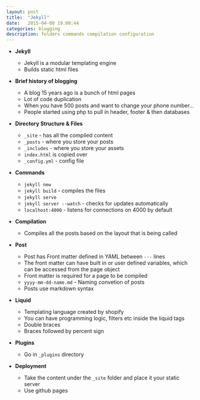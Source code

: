 ```yaml
---
layout: post
title:  "Jekyll"
date:   2015-04-08 19:08:44
categories: blogging
description: folders commands compilation configuration
---
```


* __Jekyll__
  * Jekyll is a modular templating engine
  * Builds static html files

* __Brief history of blogging__
  * A blog 15 years ago is a bunch of html pages
  * Lot of code duplication
  * When you have 500 posts and want to change your phone number...
  * People started using php to pull in header, footer & then databases

* __Directory Structure & Files__
  * `_site` - has all the compiled content
  * `_posts` - where you store your posts
  * `_includes` - where you store your assets
  * `index.html` is copied over
  * `_config.yml` - config file

* __Commands__
  * `jekyll new`
  * `jekyll build` - compiles the files
  * `jekyll serve`
  * `jekyll server --watch` - checks for updates automatically
  * `localhost:4000` - listens for connections on 4000 by default

* __Compilation__
  * Compiles all the posts based on the layout that is being called

* __Post__
  * Post has Front matter defined in YAML between `---` lines
  * The front matter can have built in or user defined variables, which can be accessed from the page object
  * Front matter is required for a page to be compiled
  * `yyyy-mm-dd-name.md` - Naming convetion of posts
  * Posts use markdown syntax

* __Liquid__
  * Templating language created by shopify
  * You can have programming logic, filters etc inside the liquid tags
  * Double braces
  * Braces followed by percent sign

* __Plugins__
  * Go in `_plugins` directory

* __Deployment__
  * Take the content under the `_site` folder and place it your static server
  * Use github pages

